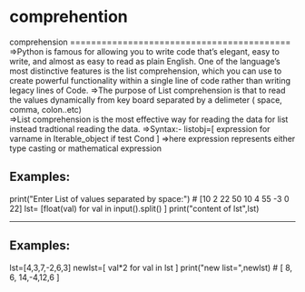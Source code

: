 # comprehention

comprehension
		==========================================
=>Python is famous for allowing you to write code that’s elegant, easy to write, and almost as easy to read as plain English. One of the language’s most distinctive features is the list comprehension, which you can use to create powerful functionality within a single line of code rather than writing legacy lines of Code.
=>The purpose of List comprehension is that to read the values dynamically from key board separated by a delimeter ( space, comma, colon..etc)  
=>List comprehension is the most effective way for reading the data for list instead tradtional reading the data.
=>Syntax:-        listobj=[ expression   for  varname  in  Iterable_object   if test Cond ] 
=>here expression represents either type casting or mathematical  expression

Examples:
----------------------
print("Enter List of values separated by space:")  # [10 2  22  50  10 4 55  -3  0  22]
lst=  [float(val)  for val  in input().split() ]
print("content of lst",lst)

------------------
Examples:
------------------
lst=[4,3,7,-2,6,3]
newlst=[ val*2  for val  in lst ]
print("new list=",newlst)  # [ 8, 6, 14,-4,12,6 ]
